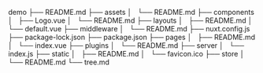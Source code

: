    demo
    ├── README.md
    ├── assets
    │   └── README.md
    ├── components
    │   ├── Logo.vue
    │   └── README.md
    ├── layouts
    │   ├── README.md
    │   └── default.vue
    ├── middleware
    │   └── README.md
    ├── nuxt.config.js
    ├── package-lock.json
    ├── package.json
    ├── pages
    │   ├── README.md
    │   └── index.vue
    ├── plugins
    │   └── README.md
    ├── server
    │   └── index.js
    ├── static
    │   ├── README.md
    │   └── favicon.ico
    ├── store
    │   └── README.md
    └── tree.md
